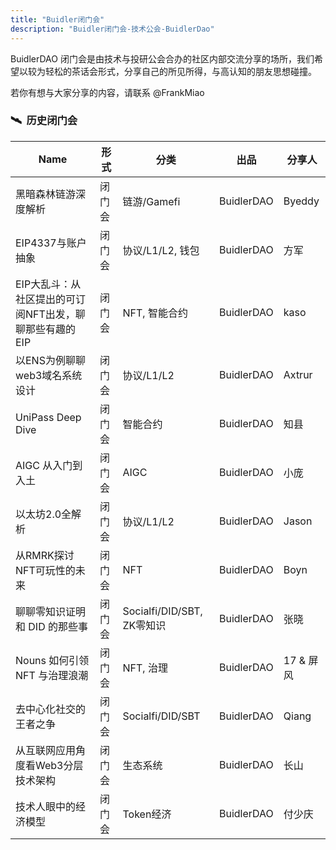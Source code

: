 ```yaml
---
title: "Buidler闭门会"
description: "Buidler闭门会-技术公会-BuidlerDao"
---
```


BuidlerDAO 闭门会是由技术与投研公会合办的社区内部交流分享的场所，我们希望以较为轻松的茶话会形式，分享自己的所见所得，与高认知的朋友思想碰撞。

若你有想与大家分享的内容，请联系 @FrankMiao

### 🛰️  历史闭门会

| Name                             | 形式  | 分类                      | 出品         | 分享人     |
| -------------------------------- | --- | ----------------------- | ---------- | ------- |
| 黑暗森林链游深度解析                       | 闭门会 | 链游/Gamefi               | BuidlerDAO | Byeddy  |
| EIP4337与账户抽象                     | 闭门会 | 协议/L1/L2, 钱包            | BuidlerDAO | 方军      |
| EIP大乱斗：从社区提出的可订阅NFT出发，聊聊那些有趣的EIP | 闭门会 | NFT, 智能合约               | BuidlerDAO | kaso    |
| 以ENS为例聊聊web3域名系统设计               | 闭门会 | 协议/L1/L2                | BuidlerDAO | Axtrur  |
| UniPass Deep Dive                | 闭门会 | 智能合约                    | BuidlerDAO | 知县      |
| AIGC 从入门到入土                      | 闭门会 | AIGC                    | BuidlerDAO | 小庞      |
| 以太坊2.0全解析                        | 闭门会 | 协议/L1/L2                | BuidlerDAO | Jason   |
| 从RMRK探讨NFT可玩性的未来                 | 闭门会 | NFT                     | BuidlerDAO | Boyn    |
| 聊聊零知识证明和 DID 的那些事                | 闭门会 | Socialfi/DID/SBT, ZK零知识 | BuidlerDAO | 张晓      |
| Nouns 如何引领 NFT 与治理浪潮             | 闭门会 | NFT, 治理                 | BuidlerDAO | 17 & 屏风 |
| 去中心化社交的王者之争                      | 闭门会 | Socialfi/DID/SBT        | BuidlerDAO | Qiang   |
| 从互联网应用角度看Web3分层技术架构              | 闭门会 | 生态系统                    | BuidlerDAO | 长山      |
| 技术人眼中的经济模型                       | 闭门会 | Token经济                 | BuidlerDAO | 付少庆     |
